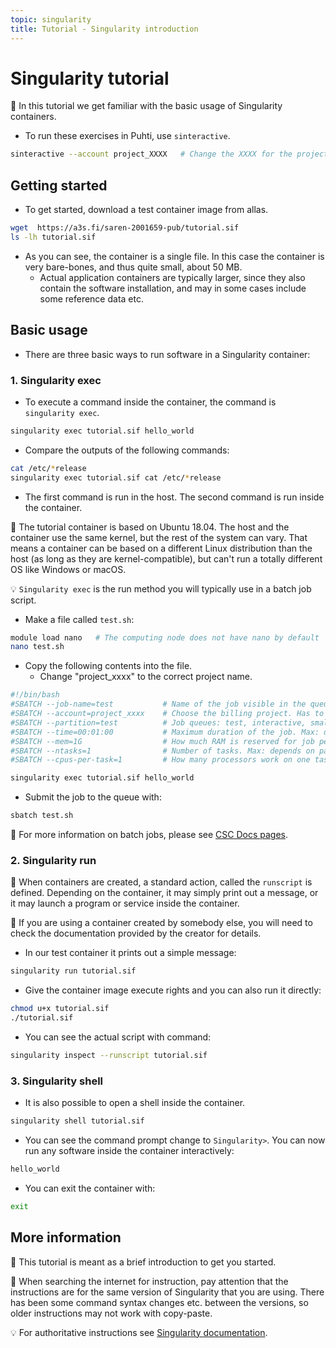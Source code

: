 ```yaml
---
topic: singularity
title: Tutorial - Singularity introduction 
---
```


# Singularity tutorial

💬 In this tutorial we get familiar with the basic usage of Singularity containers. 

- To run these exercises in Puhti, use `sinteractive`.
```bash
sinteractive --account project_XXXX   # Change the XXXX for the project number
```
## Getting started

- To get started, download a test container image from allas.
```bash
wget  https://a3s.fi/saren-2001659-pub/tutorial.sif
ls -lh tutorial.sif
```
- As you can see, the container is a single file. In this case the container is very bare-bones, and thus quite small, about 50 MB. 
    - Actual application containers are typically larger, since they also contain the 
software installation, and may in some cases include some reference data etc.

## Basic usage

- There are three basic ways to run software in a Singularity container:

### 1. Singularity exec
- To execute a command inside the container, the command is `singularity exec`.
```bash
singularity exec tutorial.sif hello_world
```
- Compare the outputs of the following commands:
```bash
cat /etc/*release
singularity exec tutorial.sif cat /etc/*release
```
- The first command is run in the host. The second command is run inside the container.

💭 The tutorial container is based on Ubuntu 18.04. The host and the container use the same kernel, but the rest of the system can vary. That means a container can be based on a different Linux distribution than the host (as long as they are kernel-compatible), but can't run a totally different OS like Windows or macOS.

💡 `Singularity exec` is the run method you will typically use in a batch job script.

- Make a file called `test.sh`:
```bash
module load nano   # The computing node does not have nano by default
nano test.sh
```
- Copy the following contents into the file. 
    - Change "project_xxxx" to the correct project name.
```bash
#!/bin/bash
#SBATCH --job-name=test           # Name of the job visible in the queue.
#SBATCH --account=project_xxxx    # Choose the billing project. Has to be defined!
#SBATCH --partition=test          # Job queues: test, interactive, small, large, longrun, hugemem, hugemem_longrun
#SBATCH --time=00:01:00           # Maximum duration of the job. Max: depends of the partition. 
#SBATCH --mem=1G                  # How much RAM is reserved for job per node.
#SBATCH --ntasks=1                # Number of tasks. Max: depends on partition.
#SBATCH --cpus-per-task=1         # How many processors work on one task. Max: Number of CPUs per node.

singularity exec tutorial.sif hello_world
```
- Submit the job to the queue with:
```bash
sbatch test.sh
```
💭 For more information on batch jobs, please see [CSC Docs pages](https://docs.csc.fi/computing/running/getting-started/).

### 2. Singularity run
💬 When containers are created, a standard action, called the `runscript` is defined. Depending on the container, it may simply print out a message, or it may launch a program or service inside the container. 

💭 If you are using a container created by somebody else, you will need to check the documentation provided by the creator for details.

- In our test container it prints out a simple message:
```bash
singularity run tutorial.sif
```
- Give the container image execute rights and you can also run it directly:
```bash
chmod u+x tutorial.sif
./tutorial.sif
```
- You can see the actual script with command:
```bash
singularity inspect --runscript tutorial.sif
```

### 3. Singularity shell
- It is also possible to open a shell inside the container. 
```bash
singularity shell tutorial.sif
```
- You can see the command prompt change to `Singularity>`. You can now run any software inside the container interactively:
```bash
hello_world
```
- You can exit the container with:
```bash
exit
```

## More information

💬 This tutorial is meant as a brief introduction to get you started.

💭 When searching the internet for instruction, pay attention that the instructions are for the same version of Singularity that you are using. There has been some command syntax changes etc. between the versions, so older instructions may not work with copy-paste.

💡 For authoritative instructions see [Singularity documentation](https://sylabs.io/docs/).
